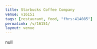 ```yaml
---
title: Starbucks Coffee Company
venue: v16151
tags: [restaurant, food, "fhrs:414085"]
permalink: /v/16151/
layout: venue
---
```

null
